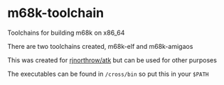 # m68k-toolchain
Toolchains for building m68k on x86_64

There are two toolchains created, m68k-elf and m68k-amigaos

This was created for [rjnorthrow/atk](https://github.com/rjnorthrow/atk) but can be used for other purposes

The executables can be found in `/cross/bin` so put this in your `$PATH`
